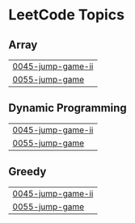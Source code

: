 

<!---LeetCode Topics Start-->
# LeetCode Topics
## Array
|  |
| ------- |
| [0045-jump-game-ii](https://github.com/bandish1304/bandish1304/tree/master/0045-jump-game-ii) |
| [0055-jump-game](https://github.com/bandish1304/bandish1304/tree/master/0055-jump-game) |
## Dynamic Programming
|  |
| ------- |
| [0045-jump-game-ii](https://github.com/bandish1304/bandish1304/tree/master/0045-jump-game-ii) |
| [0055-jump-game](https://github.com/bandish1304/bandish1304/tree/master/0055-jump-game) |
## Greedy
|  |
| ------- |
| [0045-jump-game-ii](https://github.com/bandish1304/bandish1304/tree/master/0045-jump-game-ii) |
| [0055-jump-game](https://github.com/bandish1304/bandish1304/tree/master/0055-jump-game) |
<!---LeetCode Topics End-->